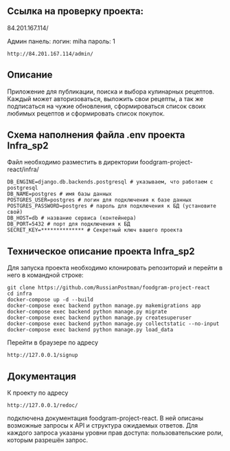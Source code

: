 ## Ссылка на проверку проекта:
84.201.167.114/

Админ панель:
логин: miha
пароль: 1
```
http://84.201.167.114/admin/
```

## Описание
Приложение для публикации, поиска и выбора кулинарных рецептов. Каждый может авторизоваться,
выложить свои рецепты, а так же подписаться на чужие обновления, сформироваться список своих
любимых рецептов и сформировать список покупок.


## Схема наполнения файла .env проекта Infra_sp2
Файл необходимо разместить в директории foodgram-project-react/infra/

```
DB_ENGINE=django.db.backends.postgresql # указываем, что работаем с postgresql
DB_NAME=postgres # имя базы данных
POSTGRES_USER=postgres # логин для подключения к базе данных
POSTGRES_PASSWORD=postgres # пароль для подключения к БД (установите свой)
DB_HOST=db # название сервиса (контейнера)
DB_PORT=5432 # порт для подключения к БД
SECRET_KEY=************** # Секретный ключ вашего проекта
```

## Техническое описание проекта Infra_sp2

Для запуска проекта необходимо клонировать репозиторий и перейти в него в командной строке:

```
git clone https://github.com/RussianPostman/foodgram-project-react
cd infra
docker-compose up -d --build
docker-compose exec backend python manage.py makemigrations app
docker-compose exec backend python manage.py migrate
docker-compose exec backend python manage.py createsuperuser
docker-compose exec backend python manage.py collectstatic --no-input
docker-compose exec backend python manage.py load_data
```
Перейти в браузере по адресу
```
http://127.0.0.1/signup
```
## Документация

К проекту по адресу
```
http://127.0.0.1/redoc/
```
подключена документация foodgram-project-react. В ней описаны возможные запросы к API и структура ожидаемых ответов. Для каждого запроса указаны уровни прав доступа: пользовательские роли, которым разрешён запрос.